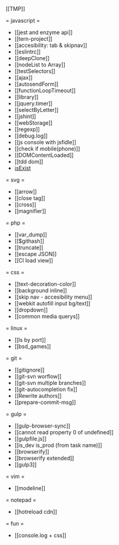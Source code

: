 [[TMP]]


= javascript =
* [[jest and enzyme api]]
* [[tern-project]]
* [[accesibility: tab & skipnav]]
* [[eslintrc]]
* [[deepClone]]
* [[nodeList to Array]]
* [[testSelectors]]
* [[ajax]]
* [[autosendForm]]
* [[functionLoopTimeout]]
* [[library]]
* [[jquery.timer]]
* [[selectByLetter]]
* [[jshint]]
* [[webStorage]]
* [[regexp]]
* [[debug.log]]
* [[js console with jsfidle]]
* [[check if mobile(phone)]]
* [[DOMContentLoaded]]
* [[tdd dom]]
* [isExist](isExist)

= svg =
* [[arrow]]
* [[close tag]]
* [[cross]]
* [[magnifier]]

= php =
* [[var_dump]]
* [[$githash]]
* [[truncate]]
* [[escape JSON]]
* [[CI load view]]

= css =
* [[text-decoration-color]]
* [[background inline]]
* [[skip nav - accesibility menu]]
* [[webkit autofill input bg/text]]
* [[dropdown]]
* [[common media querys]]

= linux =
* [[ls by port]]
* [[bsd_games]]
 
= git =
* [[gitignore]]
* [[git-svn worflow]]
* [[git-svn multiple branches]]
* [[git-autocompletion fix]]
* [[Rewrite authors]]
* [[prepare-commit-msg]]

= gulp =
* [[gulp-browser-sync]]
* [[cannot read property 0 of undefined]]
* [[gulpfile.js]]
* [[is_dev is_prod (from task name)]]
* [[browserify]]
* [[browserify extended]]
* [[gulp3]]


= vim =
* [[modeline]]

= notepad =
* [[hotreload cdn]]

= fun =
* [[console.log + css]]

